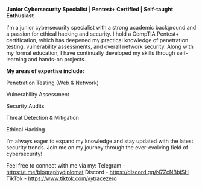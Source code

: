 **Junior Cybersecurity Specialist | Pentest+ Certified | Self-taught Enthusiast**

I'm a junior cybersecurity specialist with a strong academic background and a passion for ethical hacking and security. I hold a CompTIA Pentest+ certification, which has deepened my practical knowledge of penetration testing, vulnerability assessments, and overall network security. Along with my formal education, I have continually developed my skills through self-learning and hands-on projects.

**My areas of expertise include:**

Penetration Testing (Web & Network)

Vulnerability Assessment

Security Audits

Threat Detection & Mitigation

Ethical Hacking

I’m always eager to expand my knowledge and stay updated with the latest security trends. Join me on my journey through the ever-evolving field of cybersecurity!

Feel free to connect with me via my:
Telegram - https://t.me/biographydiplomat
Discord - https://discord.gg/N7ZcNBbjSH
TikTok - https://www.tiktok.com/@tracezero
